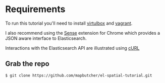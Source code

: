 # Requirements

To run this tutorial you'll need to install [virtulbox](https://www.virtualbox.org/) and [vagrant](http://www.vagrantup.com/).

I also recommend using the [Sense](https://chrome.google.com/webstore/detail/sense/doinijnbnggojdlcjifpdckfokbbfpbo?hl=en) extension for Chrome which provides a JSON aware interface to Elasticsearch.

Interactions with the Elasticsearch API are illustrated using [cURL]()

## Grab the repo
```bash
$ git clone https://github.com/mapbutcher/el-spatial-tutorial.git
```

